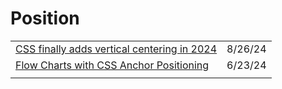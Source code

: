 # Position

|                                                                                                                                  |         |
| -------------------------------------------------------------------------------------------------------------------------------- | ------- |
| [CSS finally adds vertical centering in 2024](https://app.daily.dev/posts/css-finally-adds-vertical-centering-in-2024-vhrwd3fxd) | 8/26/24 |
| [Flow Charts with CSS Anchor Positioning](https://coryrylan.com/blog/flow-charts-with-css-anchor-positioning)                    | 6/23/24 |
|                                                                                                                                  |         |
